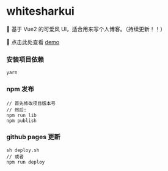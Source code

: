 # whitesharkui

🦈 基于 Vue2 的可爱风 UI，适合用来写个人博客。（持续更新！！）

🦈 点击此处查看 [demo](https://htpaun.github.io/WhiteSharkUI-Vue/)

### 安装项目依赖

```
yarn
```

### npm 发布

```
// 首先修改项目版本号
// 然后:
npm run lib
npm publish
```

### github pages 更新

```
sh deploy.sh
// 或者
npm run deploy
```

